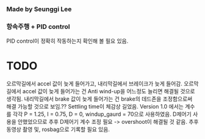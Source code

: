 ### Made by Seunggi Lee
### 항속주행 + PID control

PID control이 정확히 작동하는지 확인해 볼 필요 있음.

# TODO
오르막길에서 accel 값이 늦게 들어가고, 내리막길에서 브레이크가 늦게 들어감.
오르막길에서 accel 값이 늦게 들어가는 건 Anti wind-up을 어느정도 늘리면 해결될 것으로 생각됨.
내리막길에서 brake 값이 늦게 들어가는 건 brake의 데드존을 조정함으로써 해결 가능할 것으로 보임.??
Settling time이 체감상 길었음.
Version 1.0 에서는 계수를 각각 P = 1.25, I = 0.75, D = 0, windup_gaurd = 70으로 사용하였음.
D제어기 사용을 안했었으므로 추후 D제어기 계수 조정 필요 -> overshoot이 해결될 것 같음.
추후 동영상 촬영 및, rosbag으로 기록할 필요 있음.
